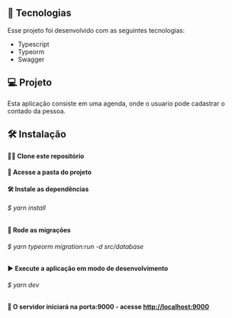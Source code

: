 ## 🚀 Tecnologias
Esse projeto foi desenvolvido com as seguintes tecnologias:
- Typescript
- Typeorm
- Swagger

## 💻 Projeto
  Esta aplicação consiste em uma agenda, onde o usuario pode cadastrar o contado da pessoa.

## 🛠 Instalação

<h4> 📁📁 Clone este repositório<h4/>

<h4> 📁 Acesse a pasta do projeto<h4/>

<h4> 🛠 Instale as dependências<h4/>
<h6>$ yarn install<h6>

<h4> 🛞 Rode as migrações<h4/>
<h6>$ yarn typeorm migration:run -d src/database<h6/>

<h4> ▶️ Execute a aplicação em modo de desenvolvimento<h4/>
<h6>$ yarn dev<h6/>

<h4> 🤖 O servidor iniciará na porta:9000 - acesse <a href="http://localhost:9000">http://localhost:9000<a/><h4/>

  
